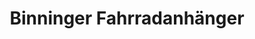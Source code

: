 ---
title: "Binninger Fahrradanhänger"
url: /freiburg-im-breisgau/binninger-fahrradanhaenger/
shop: Fahrrad
---